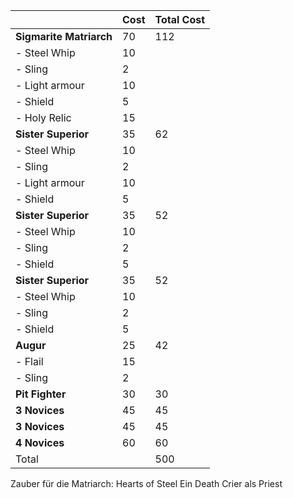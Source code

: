 | | Cost | Total Cost |
| ---| --- | --- |
|**Sigmarite Matriarch**  |	70 | 112 | 
| - Steel Whip |	10 |
| - Sling |	2 |
| - Light armour |	10 |
| - Shield |	5 |
| - Holy Relic |	15 |
|**Sister Superior** | 35	| 62 |
| - Steel Whip |	10 |
| - Sling |	2 |
| - Light armour |	10 |
| - Shield |	5 |
|**Sister Superior** | 35	| 52 |
| - Steel Whip |	10 |
| - Sling |	2 |
| - Shield |	5 |
|**Sister Superior** | 35	| 52 |
| - Steel Whip |	10 |
| - Sling |	2 |
| - Shield |	5 |
|**Augur** | 25	| 42 |
| - Flail |	15 |
| - Sling |	2 |
|**Pit Fighter** | 30	| 30 |
| **3 Novices** | 45	| 45 |
| **3 Novices** | 45	| 45 |
| **4 Novices** | 60	| 60 |
| Total | |  500 |

Zauber für die Matriarch: Hearts of Steel
Ein Death Crier als Priest
